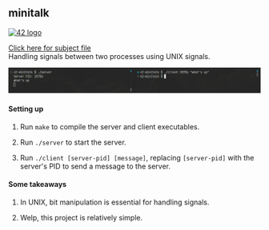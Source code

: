 ## minitalk

[<img src="https://github.com/eesuhn/c-piscine-14/assets/102596628/1c7ed51d-6afa-410b-ae89-92557236b064" alt="42 logo" width="30" />](https://42kl.edu.my/)

[Click here for subject file](./docs/en.subject.pdf) <br>
Handling signals between two processes using UNIX signals.

<img src="./docs/screenshot.png" alt="screenshot" width="630" />

#### Setting up

1. Run `make` to compile the server and client executables.

2. Run `./server` to start the server.

3. Run `./client [server-pid] [message]`, replacing `[server-pid]` with the server's PID to send a message to the server.

#### Some takeaways

1. In UNIX, bit manipulation is essential for handling signals.

2. Welp, this project is relatively simple.
